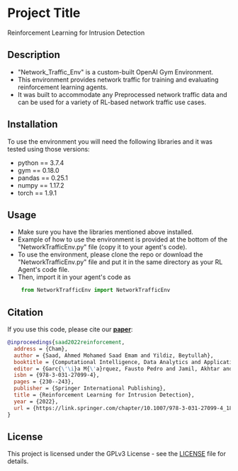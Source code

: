 # Project Title
Reinforcement Learning for Intrusion Detection

## Description
- "Network_Traffic_Env" is a custom-built OpenAI Gym Environment. 
- This environment provides network traffic for training and evaluating reinforcement learning agents.
- It was built to accommodate any Preprocessed network traffic data and can be used for a variety of RL-based network traffic use cases.

## Installation
To use the environment you will need the following libraries and it was tested using those versions:
- python == 3.7.4
- gym == 0.18.0
- pandas == 0.25.1
- numpy == 1.17.2
- torch == 1.9.1


## Usage
- Make sure you have the libraries mentioned above installed.
- Example of how to use the environment is provided at the bottom of the "NetworkTrafficEnv.py" file (copy it to your agent's code).
- To use the environment, please clone the repo or download the "NetworkTrafficEnv.py" file and put it in the same directory as your RL Agent's code file.
- Then, import it in your agent's code as
  ```python
   from NetworkTrafficEnv import NetworkTrafficEnv
  

## Citation
If you use this code, please cite our [**paper**][doi]:

```bibtex
@inproceedings{saad2022reinforcement,
  address = {Cham},
  author = {Saad, Ahmed Mohamed Saad Emam and Yildiz, Beytullah},
  booktitle = {Computational Intelligence, Data Analytics and Applications},
  editor = {Garc{\'\i}a M{\'a}rquez, Fausto Pedro and Jamil, Akhtar and Eken, S{\"u}leyman and Hameed, Alaa Ali},
  isbn = {978-3-031-27099-4},
  pages = {230--243},
  publisher = {Springer International Publishing},
  title = {Reinforcement Learning for Intrusion Detection},
  year = {2022},
  url = {https://link.springer.com/chapter/10.1007/978-3-031-27099-4_18}
}
```

## License
This project is licensed under the GPLv3 License - see the [LICENSE](LICENSE) file for details.

[doi]: https://link.springer.com/chapter/10.1007/978-3-031-27099-4_18
